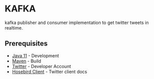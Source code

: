 KAFKA
========

kafka publisher and consumer implementation to get twitter tweets in realtime.

## Prerequisites

* [Java 11](https://www.oracle.com/java/technologies/javase/jdk11-archive-downloads.html) - Development
* [Maven](https://maven.apache.org/) - Build 
* [Twitter](https://developer.twitter.com/en/docs/twitter-api/v1/tweets/filter-realtime/overview) - Developer Account
* [Hosebird Client](https://github.com/twitter/hbc) - Twitter client docs


